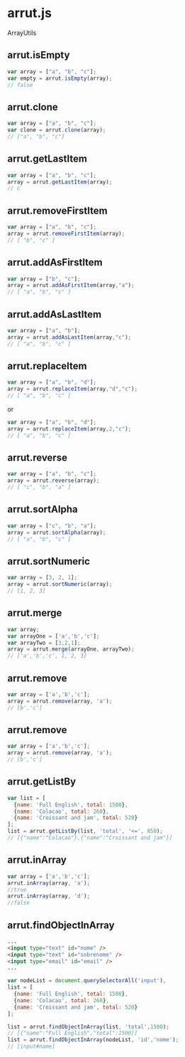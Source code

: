 # arrut.js
ArrayUtils

## arrut.isEmpty
```javascript
var array = ["a", "b", "c"];
var empty = arrut.isEmpty(array);
// false
```

## arrut.clone
```javascript
var array = ["a", "b", "c"];
var clone = arrut.clone(array);
// ["a", "b", "c"]
```

## arrut.getLastItem
```javascript
var array = ["a", "b", "c"];
array = arrut.getLastItem(array);
// c
```

## arrut.removeFirstItem
```javascript
var array = ["a", "b", "c"];
array = arrut.removeFirstItem(array);
// [ "b", "c" ]
```

## arrut.addAsFirstItem
```javascript
var array = ["b", "c"];
array = arrut.addAsFirstItem(array,"a");
// [ "a", "b", "c" ]
```

## arrut.addAsLastItem
```javascript
var array = ["a", "b"];
array = arrut.addAsLastItem(array,"c");
// [ "a", "b", "c" ]
```

## arrut.replaceItem
```javascript
var array = ["a", "b", "d"];
array = arrut.replaceItem(array,"d","c");
// [ "a", "b", "c" ]
```
or
```javascript
var array = ["a", "b", "d"];
array = arrut.replaceItem(array,2,"c");
// [ "a", "b", "c" ]
```

## arrut.reverse
```javascript
var array = ["a", "b", "c"];
array = arrut.reverse(array);
// [ "c", "b", "a" ]
```

## arrut.sortAlpha
```javascript
var array = ["c", "b", "a"];
array = arrut.sortAlpha(array);
// [ "a", "b", "c" ]
```

## arrut.sortNumeric
```javascript
var array = [3, 2, 1];
array = arrut.sortNumeric(array);
// [1, 2, 3]
```

## arrut.merge
```javascript
var array;
var arrayOne = ['a','b','c'];
var arrayTwo = [3,2,1];
array = arrut.merge(arrayOne, arrayTwo);
// ['a','b','c', 1, 2, 3]
```

## arrut.remove
```javascript
var array = ['a','b','c'];
array = arrut.remove(array, 'a');
// [b','c']
```

## arrut.remove
```javascript
var array = ['a','b','c'];
array = arrut.remove(array, 'a');
// [b','c']
```

## arrut.getListBy
```javascript
var list = [
  {name: 'Full English', total: 1500},
  {name: 'Colacao', total: 260},
  {name: 'Croissant and jam', total: 520}
];
list = arrut.getListBy(list, 'total', '<=', 850);
// [{"name":"Colacao"},{"name":"Croissant and jam"}]
```

## arrut.inArray
```javascript
var array = ['a','b','c'];
arrut.inArray(array, 'a');
//true
arrut.inArray(array, 'd');
//false

```

## arrut.findObjectInArray
```html
...
<input type="text" id="nome" />
<input type="text" id="sobrenome" />
<input type="email" id="email" />
...
```
```javascript
var nodeList = document.querySelectorAll('input'),
list = [
  {name: 'Full English', total: 1500},
  {name: 'Colacao', total: 260},
  {name: 'Croissant and jam', total: 520}
];

list = arrut.findObjectInArray(list, 'total',1500);
// [{"name":"Full English","total":1500}]
list = arrut.findObjectInArray(nodeList, 'id','nome');
// [input#name]
```
